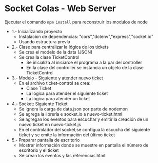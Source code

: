 # Socket Colas - Web Server

Ejecutar el comando ```npm install``` para reconstruir los modulos de node

- 1.- Inicializando proyecto
    -  Instalacion de dependencias: "cors","dotenv","express","socket.io"
    -  Usando estructura prevía
- 2.- Clase para centralizar la lógica de los tickets
    - Se crea el modelo de la data (JSON)
    - Se crea la clase TicketControl
      - Se inicializa al iniciarce el programa a la par del controller
      - En la clase del controller se instancia un objeto de la clase TicketControl
- 3.- Modelo - Siguiente y atender nuevo ticket
    - En el archivo ticket-control se crea:
      - Clase Ticket
      - La lógica para atender el siguiente ticket
      - La lógica para atender un ticket
- 4.-  Socket: Siguiente Ticket
    - Se ignora la carga de data.json por parte de nodemon
    - Se agrega la librería e socket.io a nuevo-ticket.html
    - Se agregan los eventos para escuchar y emitir la creación de un nuevo ticket en nuevo-ticket.js
    - En el controlador del socket,se configua la escucha del siguiente ticket y se emite la información del último ticket
- 5.- Preparar pantalla de escritorio
    - Mostrar información donde se muestre en pantalla el número de escritorio y el ticket
    - Se crean los eventos y las referencias html
